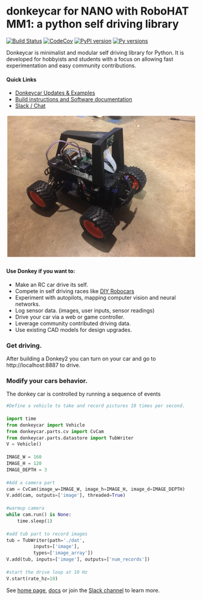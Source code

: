 # donkeycar for NANO with RoboHAT MM1: a python self driving library

[![Build Status](https://travis-ci.org/autorope/donkeycar.svg?branch=dev)](https://travis-ci.org/autorope/donkeycar)
[![CodeCov](https://codecov.io/gh/autoropoe/donkeycar/branch/dev/graph/badge.svg)](https://codecov.io/gh/autorope/donkeycar/branch/dev)
[![PyPI version](https://badge.fury.io/py/donkeycar.svg)](https://badge.fury.io/py/donkeycar)
[![Py versions](https://img.shields.io/pypi/pyversions/donkeycar.svg)](https://img.shields.io/pypi/pyversions/donkeycar.svg)

Donkeycar is minimalist and modular self driving library for Python. It is
developed for hobbyists and students with a focus on allowing fast experimentation and easy
community contributions.

#### Quick Links
* [Donkeycar Updates & Examples](http://donkeycar.com)
* [Build instructions and Software documentation](http://docs.donkeycar.com)
* [Slack / Chat](https://donkey-slackin.herokuapp.com/)

![donkeycar](./docs/assets/build_hardware/donkey2.PNG)

#### Use Donkey if you want to:
* Make an RC car drive its self.
* Compete in self driving races like [DIY Robocars](http://diyrobocars.com)
* Experiment with autopilots, mapping computer vision and neural networks.
* Log sensor data. (images, user inputs, sensor readings)
* Drive your car via a web or game controller.
* Leverage community contributed driving data.
* Use existing CAD models for design upgrades.

### Get driving.
After building a Donkey2 you can turn on your car and go to http://localhost:8887 to drive.

### Modify your cars behavior.
The donkey car is controlled by running a sequence of events

```python
#Define a vehicle to take and record pictures 10 times per second.

import time
from donkeycar import Vehicle
from donkeycar.parts.cv import CvCam
from donkeycar.parts.datastore import TubWriter
V = Vehicle()

IMAGE_W = 160
IMAGE_H = 120
IMAGE_DEPTH = 3

#Add a camera part
cam = CvCam(image_w=IMAGE_W, image_h=IMAGE_H, image_d=IMAGE_DEPTH)
V.add(cam, outputs=['image'], threaded=True)

#warmup camera
while cam.run() is None:
    time.sleep(1)

#add tub part to record images
tub = TubWriter(path='./dat',
          inputs=['image'],
          types=['image_array'])
V.add(tub, inputs=['image'], outputs=['num_records'])

#start the drive loop at 10 Hz
V.start(rate_hz=10)
```

See [home page](http://donkeycar.com), [docs](http://docs.donkeycar.com)
or join the [Slack channel](http://www.donkeycar.com/community.html) to learn more.
